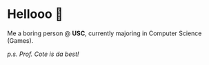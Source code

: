 # Hellooo 🎈

Me a boring person @ **USC**, currently majoring in Computer Science (Games). 

*p.s. Prof. Cote is da best!*

